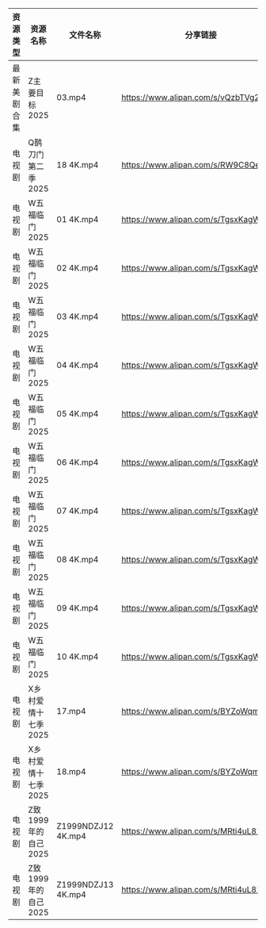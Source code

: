 | 资源类型   | 资源名称           | 文件名称               | 分享链接                                 | 更新时间                |
| ------ | -------------- | ------------------ | ------------------------------------ | ------------------- |
| 最新美剧合集 | Z主要目标2025      | 03.mp4             | https://www.alipan.com/s/vQzbTVg25wo | 2025-01-30 14:36:04 |
| 电视剧    | Q鹊刀门第二季2025    | 18  4K.mp4         | https://www.alipan.com/s/RW9C8QeAfMP | 2025-01-30 19:06:19 |
| 电视剧    | W五福临门2025      | 01 4K.mp4          | https://www.alipan.com/s/TgsxKagWFvt | 2025-01-30 19:06:37 |
| 电视剧    | W五福临门2025      | 02 4K.mp4          | https://www.alipan.com/s/TgsxKagWFvt | 2025-01-30 19:06:36 |
| 电视剧    | W五福临门2025      | 03 4K.mp4          | https://www.alipan.com/s/TgsxKagWFvt | 2025-01-30 19:06:36 |
| 电视剧    | W五福临门2025      | 04 4K.mp4          | https://www.alipan.com/s/TgsxKagWFvt | 2025-01-30 19:06:36 |
| 电视剧    | W五福临门2025      | 05 4K.mp4          | https://www.alipan.com/s/TgsxKagWFvt | 2025-01-30 19:06:36 |
| 电视剧    | W五福临门2025      | 06 4K.mp4          | https://www.alipan.com/s/TgsxKagWFvt | 2025-01-30 19:06:36 |
| 电视剧    | W五福临门2025      | 07 4K.mp4          | https://www.alipan.com/s/TgsxKagWFvt | 2025-01-30 19:06:35 |
| 电视剧    | W五福临门2025      | 08 4K.mp4          | https://www.alipan.com/s/TgsxKagWFvt | 2025-01-30 19:06:35 |
| 电视剧    | W五福临门2025      | 09 4K.mp4          | https://www.alipan.com/s/TgsxKagWFvt | 2025-01-30 19:06:35 |
| 电视剧    | W五福临门2025      | 10 4K.mp4          | https://www.alipan.com/s/TgsxKagWFvt | 2025-01-30 19:06:35 |
| 电视剧    | X乡村爱情十七季2025   | 17.mp4             | https://www.alipan.com/s/BYZoWqmYxdR | 2025-01-30 19:06:44 |
| 电视剧    | X乡村爱情十七季2025   | 18.mp4             | https://www.alipan.com/s/BYZoWqmYxdR | 2025-01-30 19:06:43 |
| 电视剧    | Z致1999年的自己2025 | Z1999NDZJ12 4K.mp4 | https://www.alipan.com/s/MRti4uL811P | 2025-01-30 19:07:14 |
| 电视剧    | Z致1999年的自己2025 | Z1999NDZJ13 4K.mp4 | https://www.alipan.com/s/MRti4uL811P | 2025-01-30 19:07:14 |
